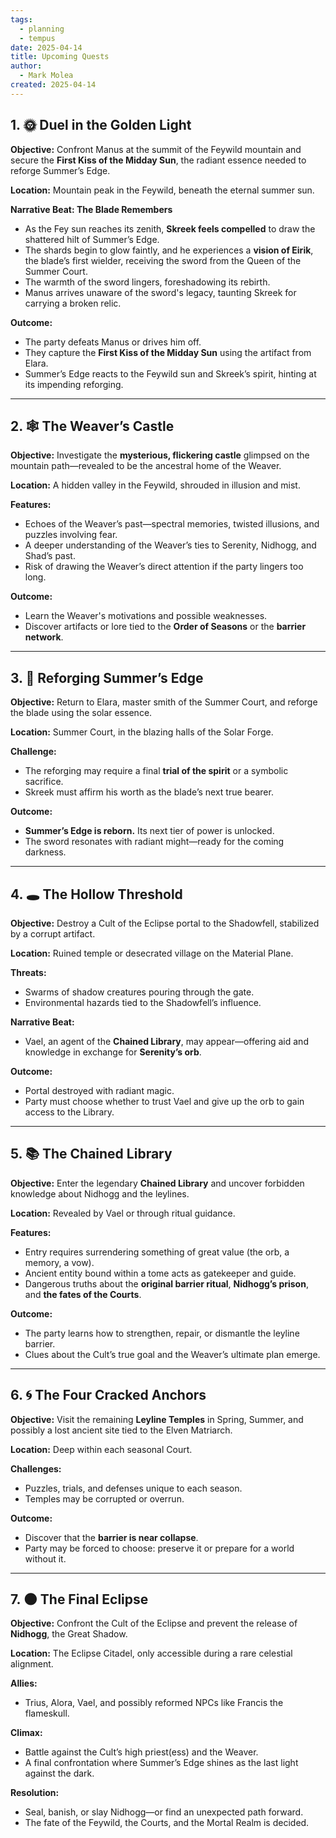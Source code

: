 ```yaml
---
tags:
  - planning
  - tempus
date: 2025-04-14
title: Upcoming Quests
author:
  - Mark Molea
created: 2025-04-14
---
```

## 1. 🌞 Duel in the Golden Light

**Objective:** Confront Manus at the summit of the Feywild mountain and secure the **First Kiss of the Midday Sun**, the radiant essence needed to reforge Summer’s Edge.

**Location:** Mountain peak in the Feywild, beneath the eternal summer sun.

**Narrative Beat: The Blade Remembers**
- As the Fey sun reaches its zenith, **Skreek feels compelled** to draw the shattered hilt of Summer’s Edge.
- The shards begin to glow faintly, and he experiences a **vision of Eirik**, the blade’s first wielder, receiving the sword from the Queen of the Summer Court.
- The warmth of the sword lingers, foreshadowing its rebirth.
- Manus arrives unaware of the sword's legacy, taunting Skreek for carrying a broken relic.

**Outcome:**
- The party defeats Manus or drives him off.
- They capture the **First Kiss of the Midday Sun** using the artifact from Elara.
- Summer’s Edge reacts to the Feywild sun and Skreek’s spirit, hinting at its impending reforging.

---

## 2. 🕸️ The Weaver’s Castle

**Objective:** Investigate the **mysterious, flickering castle** glimpsed on the mountain path—revealed to be the ancestral home of the Weaver.

**Location:** A hidden valley in the Feywild, shrouded in illusion and mist.

**Features:**
- Echoes of the Weaver’s past—spectral memories, twisted illusions, and puzzles involving fear.
- A deeper understanding of the Weaver’s ties to Serenity, Nidhogg, and Shad’s past.
- Risk of drawing the Weaver’s direct attention if the party lingers too long.

**Outcome:**
- Learn the Weaver's motivations and possible weaknesses.
- Discover artifacts or lore tied to the **Order of Seasons** or the **barrier network**.

---

## 3. 🔨 Reforging Summer’s Edge

**Objective:** Return to Elara, master smith of the Summer Court, and reforge the blade using the solar essence.

**Location:** Summer Court, in the blazing halls of the Solar Forge.

**Challenge:**
- The reforging may require a final **trial of the spirit** or a symbolic sacrifice.
- Skreek must affirm his worth as the blade’s next true bearer.

**Outcome:**
- **Summer’s Edge is reborn.** Its next tier of power is unlocked.
- The sword resonates with radiant might—ready for the coming darkness.

---

## 4. 🕳️ The Hollow Threshold

**Objective:** Destroy a Cult of the Eclipse portal to the Shadowfell, stabilized by a corrupt artifact.

**Location:** Ruined temple or desecrated village on the Material Plane.

**Threats:**
- Swarms of shadow creatures pouring through the gate.
- Environmental hazards tied to the Shadowfell’s influence.

**Narrative Beat:**
- Vael, an agent of the **Chained Library**, may appear—offering aid and knowledge in exchange for **Serenity’s orb**.

**Outcome:**
- Portal destroyed with radiant magic.
- Party must choose whether to trust Vael and give up the orb to gain access to the Library.

---

## 5. 📚 The Chained Library

**Objective:** Enter the legendary **Chained Library** and uncover forbidden knowledge about Nidhogg and the leylines.

**Location:** Revealed by Vael or through ritual guidance.

**Features:**
- Entry requires surrendering something of great value (the orb, a memory, a vow).
- Ancient entity bound within a tome acts as gatekeeper and guide.
- Dangerous truths about the **original barrier ritual**, **Nidhogg’s prison**, and **the fates of the Courts**.

**Outcome:**
- The party learns how to strengthen, repair, or dismantle the leyline barrier.
- Clues about the Cult’s true goal and the Weaver’s ultimate plan emerge.

---

## 6. 🌀 The Four Cracked Anchors

**Objective:** Visit the remaining **Leyline Temples** in Spring, Summer, and possibly a lost ancient site tied to the Elven Matriarch.

**Location:** Deep within each seasonal Court.

**Challenges:**
- Puzzles, trials, and defenses unique to each season.
- Temples may be corrupted or overrun.

**Outcome:**
- Discover that the **barrier is near collapse**.
- Party may be forced to choose: preserve it or prepare for a world without it.

---

## 7. 🌑 The Final Eclipse

**Objective:** Confront the Cult of the Eclipse and prevent the release of **Nidhogg**, the Great Shadow.

**Location:** The Eclipse Citadel, only accessible during a rare celestial alignment.

**Allies:**
- Trius, Alora, Vael, and possibly reformed NPCs like Francis the flameskull.

**Climax:**
- Battle against the Cult’s high priest(ess) and the Weaver.
- A final confrontation where Summer’s Edge shines as the last light against the dark.

**Resolution:**
- Seal, banish, or slay Nidhogg—or find an unexpected path forward.
- The fate of the Feywild, the Courts, and the Mortal Realm is decided.
